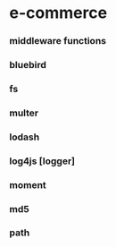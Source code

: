# e-commerce

### middleware functions
### bluebird
### fs
### multer
### lodash
### log4js [logger]
### moment
### md5
### path
